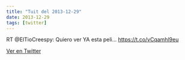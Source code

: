 ```yaml
---
title: "Tuit del 2013-12-29"
date: 2013-12-29
tags: [twitter]
---
```


RT @ElTioCreespy: Quiero ver YA esta peli... https://t.co/vCqamhl9eu



[Ver en Twitter](https://twitter.com/i/web/status/417300094531411969)
